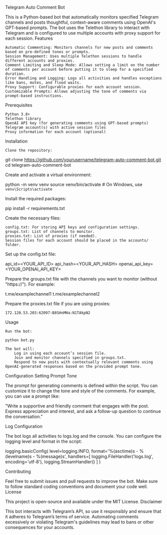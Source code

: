 Telegram Auto Comment Bot

This is a Python-based bot that automatically monitors specified Telegram channels and posts thoughtful, context-aware comments using OpenAI's GPT-based prompts. The bot uses the Telethon library to interact with Telegram and is configured to use multiple accounts with proxy support for each session.
Features

    Automatic Commenting: Monitors channels for new posts and comments based on pre-defined tones or prompts.
    Session Management: Uses multiple Telethon sessions to handle different accounts and proxies.
    Comment Limiting and Sleep Mode: Allows setting a limit on the number of comments per account before putting it to sleep for a specified duration.
    Error Handling and Logging: Logs all activities and handles exceptions like bans, mutes, and flood waits.
    Proxy Support: Configurable proxies for each account session.
    Customizable Prompts: Allows adjusting the tone of comments via prompt-based instructions.

Prerequisites

    Python 3.8+
    Telethon library
    OpenAI API key (for generating comments using GPT-based prompts)
    Telegram account(s) with active session files
    Proxy information for each account (optional)

Installation

    Clone the repository:


git clone https://github.com/yourusername/telegram-auto-comment-bot.git
cd telegram-auto-comment-bot

Create and activate a virtual environment:


python -m venv venv
source venv/bin/activate  # On Windows, use `venv\Scripts\activate`

Install the required packages:


pip install -r requirements.txt

Create the necessary files:

    config.txt: For storing API keys and configuration settings.
    groups.txt: List of channels to monitor.
    proxies.txt: List of proxies (if needed).
    Session files for each account should be placed in the accounts/ folder.

Set up the config.txt file:


api_id=<YOUR_API_ID>
api_hash=<YOUR_API_HASH>
openai_api_key=<YOUR_OPENAI_API_KEY>

Prepare the groups.txt file with the channels you want to monitor (without "https://"). For example:


t.me/examplechannel1
t.me/examplechannel2

Prepare the proxies.txt file if you are using proxies:


    172.120.53.203:62097:B8SHnMHa:N1TAkpN2

Usage

    Run the bot:

    python bot.py

    The bot will:
        Log in using each account’s session file.
        Join and monitor channels specified in groups.txt.
        Respond to new posts with contextually relevant comments using OpenAI-generated responses based on the provided prompt tone.

Configuration
Setting Prompt Tone

The prompt for generating comments is defined within the script. You can customize it to change the tone and style of the comments. For example, you can use a prompt like:


"Write a supportive and friendly comment that engages with the post. Express appreciation and interest, and ask a follow-up question to continue the conversation."

Log Configuration

The bot logs all activities to logs.log and the console. You can configure the logging level and format in the script:


logging.basicConfig(
    level=logging.INFO,
    format='%(asctime)s - %(levelname)s - %(message)s',
    handlers=[
        logging.FileHandler('logs.log', encoding='utf-8'),
        logging.StreamHandler()
    ]
)

Contributing

Feel free to submit issues and pull requests to improve the bot. Make sure to follow standard coding conventions and document your code well.
License

This project is open-source and available under the MIT License.
Disclaimer

This bot interacts with Telegram’s API, so use it responsibly and ensure that it adheres to Telegram’s terms of service. Automating comments excessively or violating Telegram's guidelines may lead to bans or other consequences for your accounts.